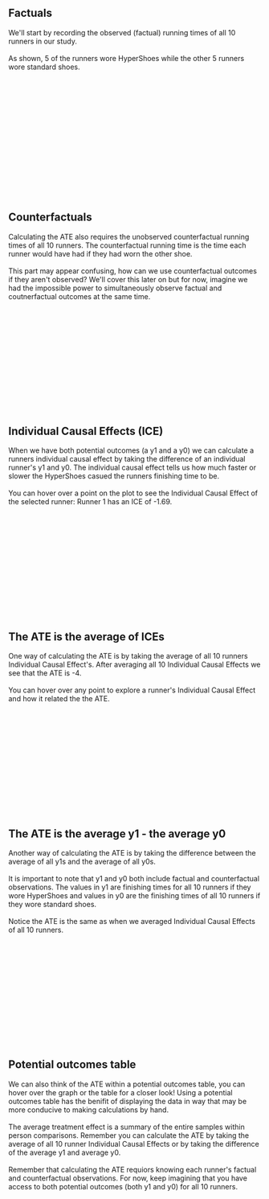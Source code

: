 
<h2 id="estimands-trigger-1">Factuals</h2>

We'll start by recording the observed (factual) running times of all 10 runners in our study.
<br><br>
As shown, 5 of the runners wore HyperShoes while the other 5 runners wore standard shoes.


<br><br><br><br><br><br><br><br><br><br><br><br>

<p><br></p>

<h2 id="estimands-trigger-2">Counterfactuals</h2>

Calculating the ATE also requires the unobserved counterfactual running times of all 10 runners. The counterfactual running time is the time each runner would have had if they had worn the other shoe. <br><br>
This part may appear confusing, how can we use counterfactual outcomes if they aren't observed? We'll cover this later on but for now, imagine we had the impossible power to simultaneously observe factual and coutnerfactual outcomes at the same time.


<br><br><br><br><br><br><br><br><br><br><br><br>

<h2 id="estimands-trigger-3">Individual Causal Effects (ICE)</h2>

When we have both potential outcomes (a y1 and a y0) we can calculate a runners individual causal effect by taking the difference of an individual runner's y1 and y0. The individual causal effect tells us how much faster or slower the HyperShoes casued the runners finishing time to be. <br><br> You can hover over a point on the plot to see the Individual Causal Effect of the selected runner: <a id="estimands-runner-text">Runner 1 has an ICE of -1.69.</a>

<br><br><br><br><br><br><br><br><br><br><br><br>

<h2 id="estimands-trigger-4">The ATE is the average of ICEs</h2>

One way of calculating the ATE is by taking the average of all 10 runners Individual Causal Effect's. After averaging all 10 Individual Causal Effects we see that the ATE is -4.
<br><br>
You can hover over any point to explore a runner's Individual Causal Effect and how it related the the ATE.

<br><br><br><br><br><br><br><br><br><br><br><br>

<h2 id="estimands-trigger-5">The ATE is the average y1 - the average y0</h2>

Another way of calculating the ATE is by taking the difference between the average of all y1s and the average of all y0s.<br><br> It is important to note that y1 and y0 both include factual and counterfactual observations. The values in y1 are finishing times for all 10 runners if they wore HyperShoes and values in y0 are the finishing times of all 10 runners if they wore standard shoes.
<br><br>
Notice the ATE is the same as when we averaged Individual Causal Effects of all 10 runners.


<br><br><br><br><br><br><br><br><br><br><br><br>

<h2 id="estimands-trigger-6">Potential outcomes table</h2>

We can also think of the ATE within a potential outcomes table, you can hover over the graph or the table for a closer look! Using a potential outcomes table has the benifit of displaying the data in way that may be more conducive to making calculations by hand.
<br><br>
The average treatment effect is a summary of the entire samples within person comparisons. Remember you can calculate the ATE by taking the average of all 10 runner Individual Causal Effects or by taking the difference of the average y1 and average y0.
<br><br>
Remember that calculating the ATE requiors knowing each runner's factual and counterfactual observations. For now, keep imagining that you have access to both potential outcomes (both y1 and y0) for all 10 runners.


<br><br><br><br><br><br><br><br><br><br><br><br><br><br><br><br><br><br>
